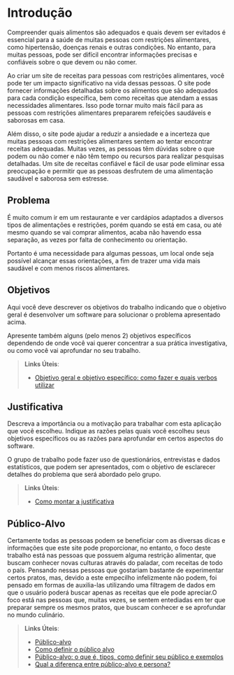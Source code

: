 # Introdução

Compreender quais alimentos são adequados e quais devem ser evitados é essencial para a saúde de muitas pessoas com restrições alimentares, como hipertensão, doenças renais e outras condições. No entanto, para muitas pessoas, pode ser difícil encontrar informações precisas e confiáveis sobre o que devem ou não comer. 

Ao criar um site de receitas para pessoas com restrições alimentares, você pode ter um impacto significativo na vida dessas pessoas. O site pode fornecer informações detalhadas sobre os alimentos que são adequados para cada condição específica, bem como receitas que atendam a essas necessidades alimentares. Isso pode tornar muito mais fácil para as pessoas com restrições alimentares prepararem refeições saudáveis e saborosas em casa. 

Além disso, o site pode ajudar a reduzir a ansiedade e a incerteza que muitas pessoas com restrições alimentares sentem ao tentar encontrar receitas adequadas. Muitas vezes, as pessoas têm dúvidas sobre o que podem ou não comer e não têm tempo ou recursos para realizar pesquisas detalhadas. Um site de receitas confiável e fácil de usar pode eliminar essa preocupação e permitir que as pessoas desfrutem de uma alimentação saudável e saborosa sem estresse. 

## Problema
É muito comum ir em um restaurante e ver cardápios adaptados a diversos tipos de alimentações e restrições, porém quando se está em casa, ou até mesmo quando se vai comprar alimentos, acaba não havendo essa separação, as vezes por falta de conhecimento ou orientação. 

Portanto é uma necessidade para algumas pessoas, um local onde seja possível alcançar essas orientações, a fim de trazer uma vida mais saudável e com menos riscos alimentares.

## Objetivos

Aqui você deve descrever os objetivos do trabalho indicando que o objetivo geral é desenvolver um software para solucionar o problema apresentado acima. 

Apresente também alguns (pelo menos 2) objetivos específicos dependendo de onde você vai querer concentrar a sua prática investigativa, ou como você vai aprofundar no seu trabalho.
 
> **Links Úteis**:
> - [Objetivo geral e objetivo específico: como fazer e quais verbos utilizar](https://blog.mettzer.com/diferenca-entre-objetivo-geral-e-objetivo-especifico/)

## Justificativa

Descreva a importância ou a motivação para trabalhar com esta aplicação que você escolheu. Indique as razões pelas quais você escolheu seus objetivos específicos ou as razões para aprofundar em certos aspectos do software.

O grupo de trabalho pode fazer uso de questionários, entrevistas e dados estatísticos, que podem ser apresentados, com o objetivo de esclarecer detalhes do problema que será abordado pelo grupo.

> **Links Úteis**:
> - [Como montar a justificativa](https://guiadamonografia.com.br/como-montar-justificativa-do-tcc/)

## Público-Alvo

Certamente todas as pessoas podem se beneficiar com as diversas dicas e informações que este site pode proporcionar, no entanto, o foco deste trabalho está nas pessoas que possuem alguma restrição alimentar, que buscam conhecer novas culturas através do paladar, com receitas de todo o país. Pensando nessas pessoas que gostariam bastante de experimentar certos pratos, mas, devido a este empecilho infelizmente não podem, foi pensado em formas de auxilia-las utilizando uma filtragem de dados em que o usuário poderá buscar apenas as receitas que ele pode apreciar.O foco está nas pessoas que, muitas vezes, se sentem entediadas em ter que preparar sempre os mesmos pratos, que buscam conhecer e se aprofundar no mundo culinário. 

> **Links Úteis**:
> - [Público-alvo](https://blog.hotmart.com/pt-br/publico-alvo/)
> - [Como definir o público alvo](https://exame.com/pme/5-dicas-essenciais-para-definir-o-publico-alvo-do-seu-negocio/)
> - [Público-alvo: o que é, tipos, como definir seu público e exemplos](https://klickpages.com.br/blog/publico-alvo-o-que-e/)
> - [Qual a diferença entre público-alvo e persona?](https://rockcontent.com/blog/diferenca-publico-alvo-e-persona/)
